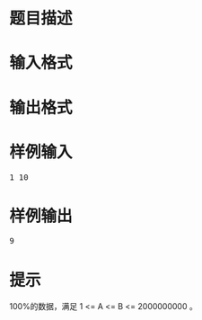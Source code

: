 

# 题目描述



# 输入格式



# 输出格式



# 样例输入


<pre>1 10</pre>

# 样例输出


<pre>9</pre>

# 提示


<p>
100%的数据，满足 1 &lt;= A &lt;= B &lt;= 2000000000 。
</p>
